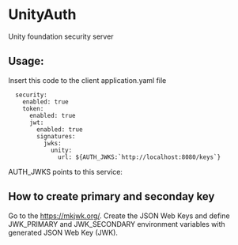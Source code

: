 # UnityAuth
Unity foundation security server

## Usage:
Insert this code to the client application.yaml file
```
  security:
    enabled: true
    token:
      enabled: true
      jwt:
        enabled: true
        signatures:
          jwks:
            unity:
              url: ${AUTH_JWKS:`http://localhost:8080/keys`}
```
AUTH_JWKS points to this service:

## How to create primary and seconday key
Go to the https://mkjwk.org/. Create the JSON Web Keys and define JWK_PRIMARY and JWK_SECONDARY environment variables with generated JSON Web Key (JWK).


